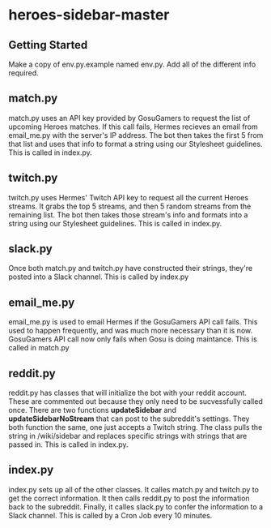 # heroes-sidebar-master

## Getting Started

Make a copy of env.py.example named env.py. Add all of the different info required.

## match.py

match.py uses an API key provided by GosuGamers to request the list of upcoming Heroes matches. If this call fails, Hermes recieves an email from email_me.py with the server's IP address. The bot then takes the first 5 from that list and uses that info to format a string using our Stylesheet guidelines. This is called in index.py.

## twitch.py

twitch.py uses Hermes' Twitch API key to request all the current Heroes streams. It grabs the top 5 streams, and then 5 random streams from the remaining list. The bot then takes those stream's info and formats into a string using our Stylesheet guidelines. This is called in index.py.

## slack.py

Once both match.py and twitch.py have constructed their strings, they're posted into a Slack channel. This is called by index.py

## email_me.py

email_me.py is used to email Hermes if the GosuGamers API call fails. This used to happen frequently, and was much more necessary than it is now. GosuGamers API call now only fails when Gosu is doing maintance. This is called in match.py

## reddit.py

reddit.py has classes that will initialize the bot with your reddit account. These are commented out because they only need to be sucvessfully called once. There are two functions **updateSidebar** and **updateSidebarNoStream** that can post to the subreddit's settings. They both function the same, one just accepts a Twitch string. The class pulls the string in /wiki/sidebar and replaces specific strings with strings that are passed in. This is called in index.py.

## index.py

index.py sets up all of the other classes. It calles match.py and twitch.py to get the correct information. It then calls reddit.py to post the information back to the subreddit. Finally, it calles slack.py to confer the information to a Slack channel. This is called by a Cron Job every 10 minutes. 
